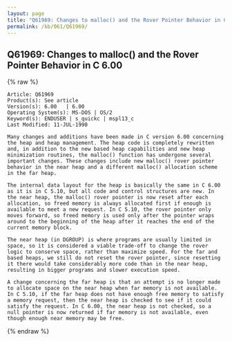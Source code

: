 ```yaml
---
layout: page
title: "Q61969: Changes to malloc() and the Rover Pointer Behavior in C 6.00"
permalink: /kb/061/Q61969/
---
```


## Q61969: Changes to malloc() and the Rover Pointer Behavior in C 6.00

{% raw %}

	Article: Q61969
	Product(s): See article
	Version(s): 6.00   | 6.00
	Operating System(s): MS-DOS | OS/2
	Keyword(s): ENDUSER | s_quickc | mspl13_c
	Last Modified: 11-JUL-1990
	
	Many changes and additions have been made in C version 6.00 concerning
	the heap and heap management. The heap code is completely rewritten
	and, in addition to the new based heap capabilities and new heap
	minimization routines, the malloc() function has undergone several
	important changes. These changes include new malloc() rover pointer
	behavior in the near heap and a different malloc() allocation scheme
	in the far heap.
	
	The internal data layout for the heap is basically the same in C 6.00
	as it is in C 5.10, but all code and control structures are new. In
	the near heap, the malloc() rover pointer is now reset after each
	allocation, so freed memory is always allocated first if enough is
	available to meet a new request. In C 5.10, the rover pointer only
	moves forward, so freed memory is used only after the pointer wraps
	around to the beginning of the heap after it reaches the end of the
	current memory block.
	
	The near heap (in DGROUP) is where programs are usually limited in
	space, so it is considered a viable trade-off to change the rover
	logic to conserve space, rather than maximize speed. For the far and
	based heaps, we still do not reset the rover pointer, since resetting
	it there would take considerably more code than in the near heap,
	resulting in bigger programs and slower execution speed.
	
	A change concerning the far heap is that an attempt is no longer made
	to allocate space on the near heap when far memory is not available.
	In C 5.10, if the far heap does not have enough free memory to satisfy
	a memory request, then the near heap is checked to see if it could
	satisfy the request. In C 6.00, the near heap is not checked, so a
	null pointer is now returned if far memory is not available, even
	though enough near memory may be free.

{% endraw %}
